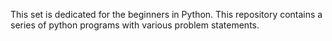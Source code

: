 This set is dedicated for the beginners in Python. 
This repository contains a series of python programs with various problem statements.
